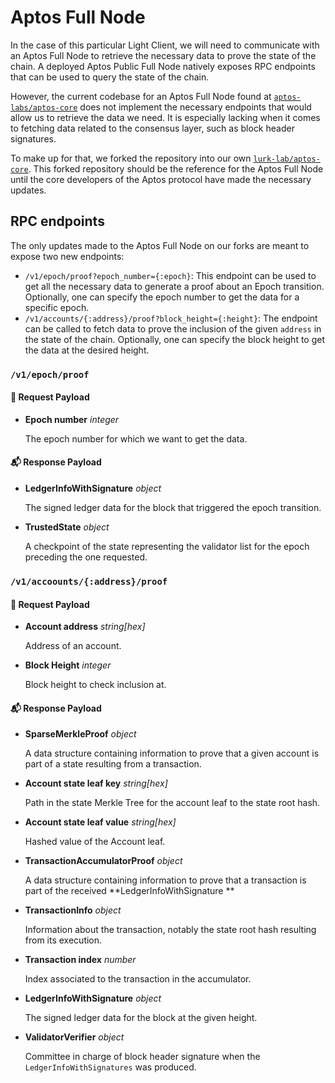 # Aptos Full Node

In the case of this particular Light Client, we will need to communicate with an Aptos Full Node to retrieve the
necessary data to prove the state of the chain. A deployed Aptos Public Full Node natively exposes RPC endpoints that
can be used to query the state of the chain.

However, the current codebase for an Aptos Full Node found
at [`aptos-labs/aptos-core`](https://github.com/aptos-labs/aptos-core) does not implement the necessary endpoints that
would allow us to retrieve the data we need. It is especially lacking when it comes to fetching data related to the
consensus layer, such as block header signatures.

To make up for that, we forked the repository into our
own [`lurk-lab/aptos-core`](https://github.com/lurk-lab/aptos-core). This forked repository should be the reference for
the Aptos Full Node until the core developers of the Aptos protocol have made the necessary updates.

## RPC endpoints

The only updates made to the Aptos Full Node on our forks are meant to expose two new endpoints:

- `/v1/epoch/proof?epoch_number={:epoch}`: This endpoint can be used to get all the necessary data to generate a proof
  about an Epoch transition. Optionally, one can specify the epoch number to get the data for a specific epoch.
- `/v1/accounts/{:address}/proof?block_height={:height}`: The endpoint can be called to fetch data to prove the
  inclusion of the given `address` in the state of the chain. Optionally, one can specify the block height to get the
  data at the desired height.

### `/v1/epoch/proof`

#### 📨 Request Payload

- **Epoch number** *integer*

  The epoch number for which we want to get the data.

#### 📬 Response Payload

- **LedgerInfoWithSignature** *object*

  The signed ledger data for the block that triggered the epoch transition.

- **TrustedState** *object*

  A checkpoint of the state representing the validator list for the epoch preceding the one requested.

### `/v1/accoounts/{:address}/proof`

#### 📨 Request Payload

- **Account address** *string[hex]*

  Address of an account.

- **Block Height** *integer*

  Block height to check inclusion at.

#### 📬 Response Payload

- **SparseMerkleProof** *object*

  A data structure containing information to prove that a given account is part of a state resulting from a transaction.

- **Account state leaf key** *string[hex]*

  Path in the state Merkle Tree for the account leaf to the state root hash.

- **Account state leaf value** *string[hex]*

  Hashed value of the Account leaf.

- **TransactionAccumulatorProof** *object*

  A data structure containing information to prove that a transaction is part of the received **LedgerInfoWithSignature
  **

- **TransactionInfo** *object*

  Information about the transaction, notably the state root hash resulting from its execution.

- **Transaction index** *number*

  Index associated to the transaction in the accumulator.

- **LedgerInfoWithSignature** *object*

  The signed ledger data for the block at the given height.

- **ValidatorVerifier** *object*

  Committee in charge of block header signature when the `LedgerInfoWithSignatures` was produced.
